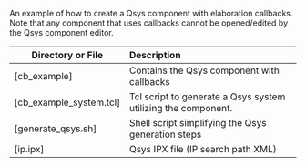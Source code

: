An example of how to create a Qsys component with elaboration callbacks. Note that any component that uses callbacks cannot be opened/edited by the Qsys component editor.


| Directory or File       | Description                                                                                       |
| ----------------------- |:--------------------------------------------------------------------------------------------------|
| [cb_example]            | Contains the Qsys component with callbacks                                                        |
| [cb_example_system.tcl] | Tcl script to generate a Qsys system utilizing the component.                                     |
| [generate_qsys.sh]      | Shell script simplifying the Qsys generation steps                                                |
| [ip.ipx]                | Qsys IPX file (IP search path XML)                                                                |

